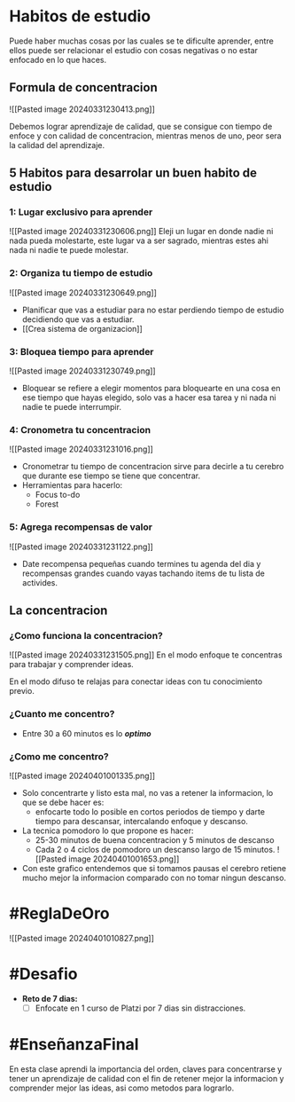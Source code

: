 # Habitos de estudio
Puede haber muchas cosas por las cuales se te dificulte aprender, entre ellos puede ser relacionar el estudio con cosas negativas o no estar enfocado en lo que haces.

## Formula de concentracion
![[Pasted image 20240331230413.png]]

Debemos lograr aprendizaje de calidad, que se consigue con tiempo de enfoce y con calidad de concentracion, mientras menos de uno, peor sera la calidad del aprendizaje.

## 5 Habitos para desarrolar un buen habito de estudio

### 1: Lugar exclusivo para aprender 
![[Pasted image 20240331230606.png]]
Eleji un lugar en donde nadie ni nada pueda molestarte, este lugar va a ser sagrado, mientras estes ahi nada ni nadie te puede molestar.

### 2: Organiza tu tiempo de estudio
![[Pasted image 20240331230649.png]]

- Planificar que vas a estudiar para no estar perdiendo tiempo de estudio decidiendo que vas a estudiar.
- [[Crea sistema de organizacion]]

### 3: Bloquea tiempo para aprender
![[Pasted image 20240331230749.png]]

- Bloquear se refiere a elegir momentos para bloquearte en una cosa en ese tiempo que hayas elegido, solo vas a hacer esa tarea y ni nada ni nadie te puede interrumpir.

### 4: Cronometra tu concentracion
![[Pasted image 20240331231016.png]]

- Cronometrar tu tiempo de concentracion sirve para decirle a tu cerebro que durante ese tiempo se tiene que concentrar.
- Herramientas para hacerlo:
	- Focus to-do
	- Forest
### 5: Agrega recompensas de valor
![[Pasted image 20240331231122.png]]
- Date recompensa pequeñas cuando termines tu agenda del dia y recompensas grandes cuando vayas tachando items de tu lista de activides.

## La concentracion

### ¿Como funciona la concentracion?
![[Pasted image 20240331231505.png]]
En el modo enfoque te concentras para trabajar y comprender ideas.

En el modo difuso te relajas para conectar ideas con tu conocimiento previo.

### ¿Cuanto me concentro?

- Entre 30 a 60 minutos es lo ***optimo***

### ¿Como me concentro?
![[Pasted image 20240401001335.png]]
- Solo concentrarte y listo esta mal, no vas a retener la informacion, lo que se debe hacer es:
	- enfocarte todo lo posible en cortos periodos de tiempo y darte tiempo para descansar, intercalando enfoque y descanso.
- La tecnica pomodoro lo que propone es hacer:
	- 25-30 minutos de buena concentracion y 5 minutos de descanso
	- Cada 2 o 4 ciclos de pomodoro un descanso largo de 15 minutos.
![[Pasted image 20240401001653.png]]
- Con este grafico entendemos que si tomamos pausas el cerebro retiene mucho mejor la informacion comparado con no tomar ningun descanso.

# #ReglaDeOro 
![[Pasted image 20240401010827.png]]

# #Desafio 
- **Reto de 7 dias:**
	- [ ] Enfocate en 1 curso de Platzi por 7 dias sin distracciones.
# #EnseñanzaFinal
En esta clase aprendi la importancia del orden, claves para concentrarse y tener un aprendizaje de calidad con el fin de retener mejor la informacion y comprender mejor las ideas, asi como metodos para lograrlo.